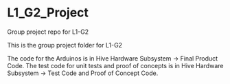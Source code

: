# L1_G2_Project
Group project repo for L1-G2

This is the group project folder for L1-G2

The code for the Arduinos is in Hive Hardware Subsystem -> Final Product Code.
The test code for unit tests and proof of concepts is in Hive Hardware Subsystem -> Test Code and Proof of Concept Code.